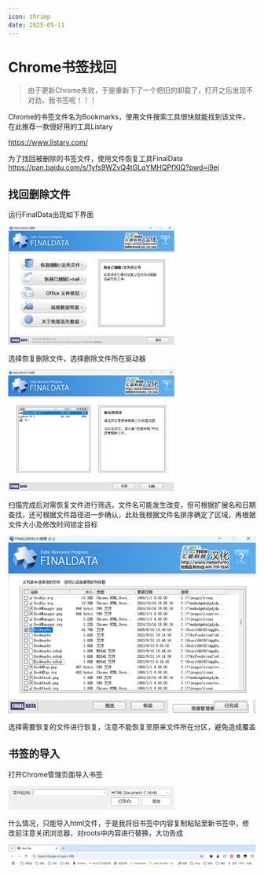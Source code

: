 ```yaml
---
icon: shrimp
date: 2025-05-11
---
```



# Chrome书签找回

> 由于更新Chrome失败，于是重新下了一个把旧的卸载了，打开之后发现不对劲，我书签呢！！！

<!-- more -->

Chrome的书签文件名为Bookmarks，使用文件搜索工具很快就能找到该文件，在此推荐一款很好用的工具Listary

https://www.listary.com/

为了找回被删除的书签文件，使用文件恢复工具FinalData
 https://pan.baidu.com/s/1yfs9WZvQ4tGLqYMHQPfXIQ?pwd=i9ej

## 找回删除文件

运行FinalData出现如下界面

<img src="../../.vuepress/public/images/屏幕截图 2025-05-11 210417-1746972162634.png" alt="屏幕截图 2025-05-11 210417" style="zoom:33%;" />

选择恢复删除文件，选择删除文件所在驱动器

<img src="../../.vuepress/public/images/屏幕截图 2025-05-11 210631-1746972176824.png" alt="屏幕截图 2025-05-11 210631" style="zoom:33%;" />

扫描完成后对需恢复文件进行筛选，文件名可能发生改变，但可根据扩展名和日期查找，还可根据文件路径进一步确认，此处我根据文件名排序确定了区域，再根据文件大小及修改时间锁定目标

<img src="../../.vuepress/public/images/屏幕截图 2025-05-11 215532.png" alt="屏幕截图 2025-05-11 215532" style="zoom:50%;" />

选择需要恢复的文件进行恢复，注意不能恢复至原来文件所在分区，避免造成覆盖

## 书签的导入

打开Chrome管理页面导入书签

<img src="../../.vuepress/public/images/屏幕截图 2025-05-11 211842-1746972214422.png" alt="屏幕截图 2025-05-11 211842" style="zoom:33%;" />

什么情况，只能导入html文件，于是我将旧书签中内容复制粘贴至新书签中，修改前注意关闭浏览器，对roots中内容进行替换，大功告成

![](../../.vuepress/public/images/image-20250512215951490.png)

